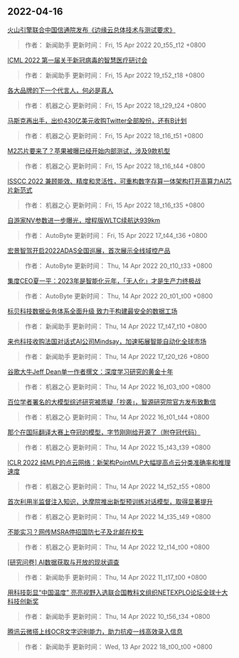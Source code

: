 
## 2022-04-16

 [火山引擎联合中国信通院发布《边缘云总体技术与测试要求》](https://www.jiqizhixin.com/articles/2022-04-15-9)

> 作者： 新闻助手  更新时间： Fri, 15 Apr 2022 20_t55_t12 +0800

 [ICML 2022 第一届关于新冠病毒的智慧医疗研讨会](https://www.jiqizhixin.com/articles/2022-04-15-8)

> 作者： 新闻助手  更新时间： Fri, 15 Apr 2022 19_t52_t18 +0800

 [各大品牌的下一个代言人，何必是真人](https://www.jiqizhixin.com/articles/2022-04-15-7)

> 作者： 机器之心  更新时间： Fri, 15 Apr 2022 18_t29_t24 +0800

 [马斯克再出手，出价430亿美元收购Twitter全部股份，还有B计划](https://www.jiqizhixin.com/articles/2022-04-15-4)

> 作者： 机器之心  更新时间： Fri, 15 Apr 2022 18_t16_t51 +0800

 [M2芯片要来了？苹果被曝已经开始内部测试，涉及9款机型](https://www.jiqizhixin.com/articles/2022-04-15-3)

> 作者： 机器之心  更新时间： Fri, 15 Apr 2022 18_t16_t44 +0800

 [ISSCC 2022   兼顾能效、精度和灵活性，可重构数字存算一体架构打开高算力AI芯片新范式](https://www.jiqizhixin.com/articles/2022-04-15-2)

> 作者： 机器之心  更新时间： Fri, 15 Apr 2022 18_t16_t35 +0800

 [自游家NV参数进一步曝光，增程版WLTC续航达939km](https://www.jiqizhixin.com/articles/2022-04-15-6)

> 作者： AutoByte  更新时间： Fri, 15 Apr 2022 17_t44_t36 +0800

 [宏景智驾开启2022ADAS全国巡展，首次展示全线域控产品](https://www.jiqizhixin.com/articles/2022-04-14-14)

> 作者： AutoByte  更新时间： Thu, 14 Apr 2022 20_t10_t33 +0800

 [集度CEO夏一平：2023年是智能化元年，「无人化」才是生产力终极战](https://www.jiqizhixin.com/articles/2022-04-14-13)

> 作者： AutoByte  更新时间： Thu, 14 Apr 2022 20_t01_t00 +0800

 [标贝科技数据业务体系全面升级 致力于构建最安全的数据工场](https://www.jiqizhixin.com/articles/2022-04-14-12)

> 作者： 新闻助手  更新时间： Thu, 14 Apr 2022 17_t47_t10 +0800

 [来也科技收购法国对话式AI公司Mindsay，加速拓展智能自动化全球市场](https://www.jiqizhixin.com/articles/2022-04-14-11)

> 作者： 新闻助手  更新时间： Thu, 14 Apr 2022 17_t20_t26 +0800

 [谷歌大牛Jeff Dean单一作者撰文：深度学习研究的黄金十年](https://www.jiqizhixin.com/articles/2022-04-14-10)

> 作者： 机器之心  更新时间： Thu, 14 Apr 2022 16_t03_t00 +0800

 [百位学者署名的大模型综述研究被质疑「抄袭」，智源研究院官方发布致歉信](https://www.jiqizhixin.com/articles/2022-04-14-9)

> 作者： 机器之心  更新时间： Thu, 14 Apr 2022 16_t01_t44 +0800

 [那个在国际翻译大赛上夺冠的模型，字节刚刚给开源了（附夺冠代码）](https://www.jiqizhixin.com/articles/2022-04-14-8)

> 作者： 机器之心  更新时间： Thu, 14 Apr 2022 15_t43_t39 +0800

 [ICLR 2022   纯MLP的点云网络：新架构PointMLP大幅提高点云分类准确率和推理速度](https://www.jiqizhixin.com/articles/2022-04-14-7)

> 作者： 机器之心  更新时间： Thu, 14 Apr 2022 14_t52_t55 +0800

 [首次利用半监督注入知识，达摩院推出新型预训练对话模型，取得显著提升](https://www.jiqizhixin.com/articles/2022-04-14-6)

> 作者： 机器之心  更新时间： Thu, 14 Apr 2022 14_t35_t49 +0800

 [不能实习？网传MSRA停招国防七子及北邮在校生](https://www.jiqizhixin.com/articles/2022-04-14-5)

> 作者： 机器之心  更新时间： Thu, 14 Apr 2022 12_t14_t00 +0800

 [[研究问卷] AI数据获取与开放的现状调查](https://www.jiqizhixin.com/articles/2022-04-14-4)

> 作者： 新闻助手  更新时间： Thu, 14 Apr 2022 11_t17_t00 +0800

 [用科技彰显“中国温度” 亮亮视野入选联合国教科文组织NETEXPLO论坛全球十大科技创新奖](https://www.jiqizhixin.com/articles/2022-04-14-3)

> 作者： 新闻助手  更新时间： Thu, 14 Apr 2022 10_t56_t34 +0800

 [腾讯云微搭上线OCR文字识别能力，助力抗疫一线高效录入信息](https://www.jiqizhixin.com/articles/2022-04-13-6)

> 作者： 新闻助手  更新时间： Wed, 13 Apr 2022 18_t00_t00 +0800
